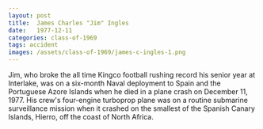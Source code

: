 ```yaml
---
layout: post
title:  James Charles "Jim" Ingles
date:   1977-12-11
categories: class-of-1969
tags: accident
images: /assets/class-of-1969/james-c-ingles-1.png
---
```

Jim, who broke the all time Kingco football rushing record his senior year at Interlake, was on a six-month Naval deployment to Spain and the Portuguese Azore Islands when he died in a plane crash on December 11, 1977. His crew's four-engine turboprop plane was on a routine submarine surveillance mission when it crashed on the smallest of the Spanish Canary Islands, Hierro, off the coast of North Africa.
